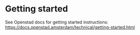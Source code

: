 # Getting started

See Openstad docs for getting started instructions: https://docs.openstad.amsterdam/technical/getting-started.html
